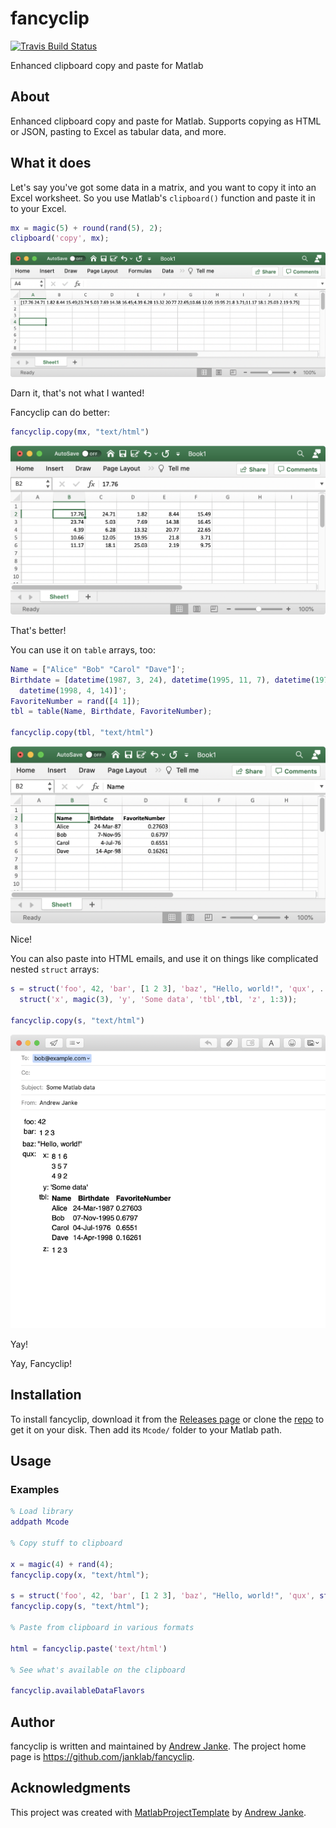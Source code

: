 # fancyclip

[![Travis Build Status](https://travis-ci.com/janklab/fancyclip.svg?branch=main)](https://travis-ci.com/github/janklab/fancyclip)

Enhanced clipboard copy and paste for Matlab

## About

Enhanced clipboard copy and paste for Matlab. Supports copying as HTML or JSON, pasting to Excel as tabular data, and more.

## What it does

Let's say you've got some data in a matrix, and you want to copy it into an Excel worksheet. So you use Matlab's `clipboard()` function and paste it in to your Excel.

```matlab
mx = magic(5) + round(rand(5), 2);
clipboard('copy', mx);
```

![Results of using Matlab clipboard to Excel](docs/images/excel-copy-matrix-matlab-clipboard.png)

Darn it, that's not what I wanted!

Fancyclip can do better:

```matlab
fancyclip.copy(mx, "text/html")
```

![Results of using fancyclip.copy to Excel](docs/images/excel-copy-matrix-fancyclip.png)

That's better!

You can use it on `table` arrays, too:

```matlab
Name = ["Alice" "Bob" "Carol" "Dave"]';
Birthdate = [datetime(1987, 3, 24), datetime(1995, 11, 7), datetime(1976, 7, 4), ...
  datetime(1998, 4, 14)]';
FavoriteNumber = rand([4 1]);
tbl = table(Name, Birthdate, FavoriteNumber);

fancyclip.copy(tbl, "text/html")
```

![Results of using fancyclip.copy to Excel on a table](docs/images/excel-copy-table-fancyclip.png)

Nice!

You can also paste into HTML emails, and use it on things like complicated nested `struct` arrays:

```matlab
s = struct('foo', 42, 'bar', [1 2 3], 'baz', "Hello, world!", 'qux', ...
  struct('x', magic(3), 'y', 'Some data', 'tbl',tbl, 'z', 1:3));

fancyclip.copy(s, "text/html")
```

![Results of using fancyclip.copy to email on a struct](docs/images/email-copy-struct-fancyclip.png)

Yay!

Yay, Fancyclip!

## Installation

To install fancyclip, download it from the [Releases page](https://github.com/janklab/fancyclip/releases) or clone the [repo](https://github.com/janklab/fancyclip) to get it on your disk. Then add its `Mcode/` folder to your Matlab path.

## Usage

### Examples

```matlab
% Load library
addpath Mcode

% Copy stuff to clipboard

x = magic(4) + rand(4);
fancyclip.copy(x, "text/html");

s = struct('foo', 42, 'bar', [1 2 3], 'baz', "Hello, world!", 'qux', struct('x', magic(3), 'y', 'Some data', 'z', 1:3));
fancyclip.copy(s, "text/html");

% Paste from clipboard in various formats

html = fancyclip.paste('text/html')

% See what's available on the clipboard

fancyclip.availableDataFlavors
```

## Author

fancyclip is written and maintained by [Andrew Janke](https://your-website.com). The project home page is <https://github.com/janklab/fancyclip>.

## Acknowledgments

This project was created with [MatlabProjectTemplate](https://github.com/apjanke/MatlabProjectTemplate) by [Andrew Janke](https://apjanke.net).
